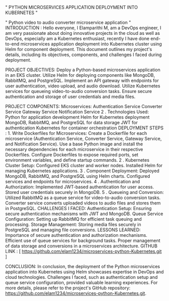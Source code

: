 "  PYTHON MICROSERVICES APPLICATION   DEPLOYMENT INTO KUBERNETES "

"  Python video to audio converter microservice application "
INTRODUCTION :
Hello everyone, I Elamparithi M, am a DevOps engineer, I am very passionate about doing innovative projects in the cloud as well as DevOps, especially am a Kubernetes enthusiast, recently I have done end-to-end microservices application deployment into Kubernetes cluster using Helm for component deployment. This document outlines my project's details, including its objectives, components, and challenges I faced during deployment.

PROJECT OBJECTIVES:
Deploy a Python-based microservices application in an EKS cluster.
Utilize Helm for deploying components like MongoDB, RabbitMQ, and PostgreSQL.
Implement an API gateway with endpoints for user authentication, video upload, and audio download.
Utilize Kubernetes services for queueing video-to-audio conversion tasks.
Ensure secure authentication and storage of user credentials and media files.

PROJECT COMPONENTS:
Microservices:
Authentication Service
Converter Service
Gateway Service
Notification Service
       2 . Technologies Used:
Python for application development
Helm for Kubernetes deployment
MongoDB, RabbitMQ, and PostgreSQL for data storage
JWT for authentication
Kubernetes for container orchestration
DEPLOYMENT STEPS :
      1. Write Dockerfiles for Microservices:
Create a Dockerfile for each microservice (Authentication Service, Converter Service, Gateway Service, and Notification Service).
Use a base Python image and install the necessary dependencies for each microservice in their respective Dockerfiles.
Configure Dockerfiles to expose required ports, set environment variables, and define startup commands.
    2 . Kubernetes Cluster Setup:
Configured EKS cluster and worker nodes.
Installed Helm for managing Kubernetes applications.
    3 . Component Deployment:
Deployed MongoDB, RabbitMQ, and PostgreSQL using Helm charts.
Configured services and endpoints for microservices.
    4 . Authentication and Authorization:
Implemented JWT-based authentication for user access.
Stored user credentials securely in MongoDB.
     5 . Queueing and Conversion:
Utilized RabbitMQ as a queue service for video-to-audio conversion tasks.
Converter service converts uploaded videos to audio files and stores them in PostgreSQL.
CHALLENGES  I FACED:
Authentication Setup:
Ensuring secure authentication mechanisms with JWT and MongoDB.
Queue Service Configuration:
Setting up RabbitMQ for efficient task queuing and processing.
Storage Management:
Storing media files securely in PostgreSQL and managing file conversions.
LESSONS LEARNED:
Importance of secure authentication and authorization mechanisms.
Efficient use of queue services for background tasks.
Proper management of data storage and conversions in a microservices architecture.
GITHUB LINK : [ https://github.com/elam1234/microservices-python-Kubernetes.git ]

CONCLUSION:
In conclusion, the deployment of the Python microservices application into Kubernetes using Helm showcases expertise in DevOps and cloud technologies. Challenges I faced, such as authentication setup and queue service configuration, provided valuable learning experiences. For more details, please refer to the project's GitHub repository: https://github.com/elam1234/microservices-python-Kubernetes.git.











